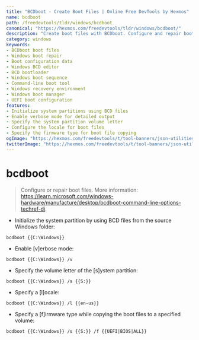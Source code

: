 ```yaml
---
title: "BCDboot - Create Boot Files | Online Free DevTools by Hexmos"
name: bcdboot
path: /freedevtools/tldr/windows/bcdboot
canonical: "https://hexmos.com/freedevtools/tldr/windows/bcdboot/"
description: "Create boot files with BCDboot. Configure and repair boot configuration data on Windows systems, ensuring a proper boot sequence. Free online tool, no registration required."
category: windows
keywords:
- BCDboot boot files
- Windows boot repair
- Boot configuration data
- Windows BCD editor
- BCD bootloader
- Windows boot sequence
- Command-line boot tool
- Windows recovery environment
- Windows boot manager
- UEFI boot configuration
features:
- Initialize system partitions using BCD files
- Enable verbose mode for detailed output
- Specify the system partition volume letter
- Configure the locale for boot files
- Specify the firmware type for boot file copying
ogImage: "https://hexmos.com/freedevtools/t/tool-banners/json-utilities-banner.png"
twitterImage: "https://hexmos.com/freedevtools/t/tool-banners/json-utilities-banner.png"
---
```


# bcdboot

> Configure or repair boot files.
> More information: <https://learn.microsoft.com/windows-hardware/manufacture/desktop/bcdboot-command-line-options-techref-di>.

- Initialize the system partition by using BCD files from the source Windows folder:

`bcdboot {{C:\Windows}}`

- Enable [v]erbose mode:

`bcdboot {{C:\Windows}} /v`

- Specify the volume letter of the [s]ystem partition:

`bcdboot {{C:\Windows}} /s {{S:}}`

- Specify a [l]ocale:

`bcdboot {{C:\Windows}} /l {{en-us}}`

- Specify a [f]irmware type while copying the boot files to a specified volume:

`bcdboot {{C:\Windows}} /s {{S:}} /f {{UEFI|BIOS|ALL}}`
